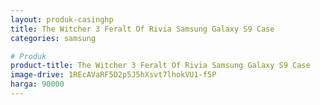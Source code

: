 ```yaml
---
layout: produk-casinghp
title: The Witcher 3 Feralt Of Rivia Samsung Galaxy S9 Case
categories: samsung

# Produk
product-title: The Witcher 3 Feralt Of Rivia Samsung Galaxy S9 Case
image-drive: 1REcAVaRF5D2p5J5hXsvt7lhokVU1-f5P
harga: 90000
---
```

